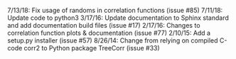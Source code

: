 7/13/18: Fix usage of randoms in correlation functions (issue #85)
7/11/18: Update code to python3
3/17/16: Update documentation to Sphinx standard and add documentation build files (issue #17)
2/17/16: Changes to correlation function plots & documentation (issue #77)
2/10/15: Add a setup.py installer (issue #57)
8/26/14: Change from relying on compiled C-code corr2 to Python package TreeCorr (issue #33)
